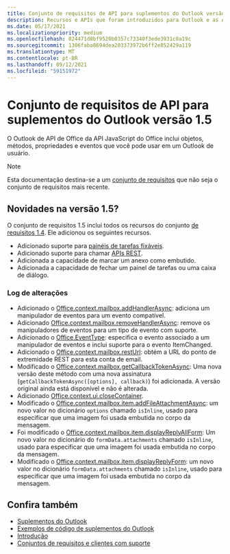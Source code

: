 ```yaml
---
title: Conjunto de requisitos de API para suplementos do Outlook versão 1.5
description: Recursos e APIs que foram introduzidos para Outlook e as APIs JavaScript Office como parte da API de Caixa de Correio 1.5.
ms.date: 05/17/2021
ms.localizationpriority: medium
ms.openlocfilehash: 024471d8bf9520b0357c73340f3ede3931c0a19c
ms.sourcegitcommit: 1306faba8694dea203373972b6ff2e852429a119
ms.translationtype: MT
ms.contentlocale: pt-BR
ms.lasthandoff: 09/12/2021
ms.locfileid: "59151972"
---
```

# <a name="outlook-add-in-api-requirement-set-15"></a>Conjunto de requisitos de API para suplementos do Outlook versão 1.5

O Outlook de API de Office da API JavaScript do Office inclui objetos, métodos, propriedades e eventos que você pode usar em um Outlook de usuário.

> [!NOTE]
> Esta documentação destina-se a um [conjunto de requisitos](../../requirement-sets/outlook-api-requirement-sets.md) que não seja o conjunto de requisitos mais recente.

## <a name="whats-new-in-15"></a>Novidades na versão 1.5?

O conjunto de requisitos 1.5 inclui todos os recursos do conjunto [de requisitos 1.4](../requirement-set-1.4/outlook-requirement-set-1.4.md). Ele adicionou os seguintes recursos.

- Adicionado suporte para [painéis de tarefas fixáveis](../../../outlook/pinnable-taskpane.md).
- Adicionado suporte para chamar [APIs REST](../../../outlook/use-rest-api.md).
- Adicionada a capacidade de marcar um anexo como embutido.
- Adicionada a capacidade de fechar um painel de tarefas ou uma caixa de diálogo.

### <a name="change-log"></a>Log de alterações

- Adicionado o [Office.context.mailbox.addHandlerAsync](office.context.mailbox.md#methods): adiciona um manipulador de eventos para um evento compatível.
- Adicionado [Office.context.mailbox.removeHandlerAsync](office.context.mailbox.md#methods): remove os manipuladores de eventos para um tipo de evento com suporte.
- Adicionado o [Office.EventType](office.md#eventtype-string): especifica o evento associado a um manipulador de eventos e inclui suporte para o evento ItemChanged.
- Adicionado o [Office.context.mailbox.restUrl](office.context.mailbox.md#properties): obtém a URL do ponto de extremidade REST para esta conta de email.
- Modificado o [Office.context.mailbox.getCallbackTokenAsync](office.context.mailbox.md#methods): Uma nova versão deste método com uma nova assinatura (`getCallbackTokenAsync([options], callback)`) foi adicionada. A versão original ainda está disponível e não é alterada.
- Adicionado [Office.context.ui.closeContainer](/javascript/api/office/office.ui#closeContainer__).
- Modificado o [Office.context.mailbox.item.addFileAttachmentAsync](office.context.mailbox.item.md#methods): um novo valor no dicionário `options` chamado `isInline`, usado para especificar que uma imagem foi usada embutida no corpo da mensagem.
- Foi modificado o [Office.context.mailbox.item.displayReplyAllForm](office.context.mailbox.item.md#methods): Um novo valor no dicionário do `formData.attachments` chamado `isInline`, usado para especificar que uma imagem foi usada embutida no corpo da mensagem.
- Modificado o [Office.context.mailbox.item.displayReplyForm](office.context.mailbox.item.md#methods): um novo valor no dicionário `formData.attachments` chamado `isInline`, usado para especificar que uma imagem foi usada embutida no corpo da mensagem.

## <a name="see-also"></a>Confira também

- [Suplementos do Outlook](../../../outlook/outlook-add-ins-overview.md)
- [Exemplos de código de suplementos do Outlook](https://developer.microsoft.com/outlook/gallery/?filterBy=Outlook,Samples,Add-ins)
- [Introdução](../../../quickstarts/outlook-quickstart.md)
- [Conjuntos de requisitos e clientes com suporte](../../requirement-sets/outlook-api-requirement-sets.md)
